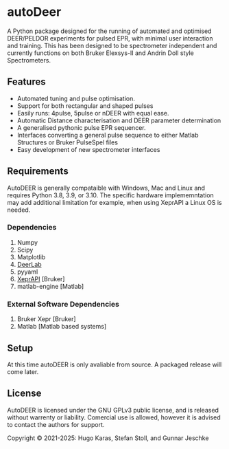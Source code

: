 # autoDeer
A Python package designed for the running of automated and optimised DEER/PELDOR experiments for pulsed EPR, with minimal user interaction and training. This has been designed to be spectrometer independent and currently functions on both Bruker Elexsys-II and Andrin Doll style Spectrometers. 

## Features
- Automated tuning and pulse optimisation.
- Support for both rectangular and shaped pulses
- Easily runs: 4pulse, 5pulse or nDEER with equal ease.
- Automatic Distance characterisation and DEER parameter determination
- A generalised pythonic pulse EPR sequencer.
- Interfaces converting a general pulse sequence to either Matlab Structures or Bruker PulseSpel files 
- Easy development of new spectrometer interfaces

## Requirements
AutoDEER is generally compataible with Windows, Mac and Linux and requires Python 3.8, 3.9, or 3.10.
The specific hardware implememntation may add additional limitation for example,
when using XeprAPI a Linux OS is needed.

### Dependencies
1) Numpy
2) Scipy
3) Matplotlib
4) [DeerLab](https://jeschkelab.github.io/DeerLab/) 
5) pyyaml
6) [XeprAPI](https://github.com/OE-FET/XeprAPI) [Bruker]
7) matlab-engine [Matlab]

### External Software Dependencies
1) Bruker Xepr [Bruker]
2) Matlab [Matlab based systems]

## Setup
At this time autoDEER is only avaliable from source. A packaged release will come later. 

## License
AutoDEER is licensed under the GNU GPLv3 public license, and is released without
warrenty or liability. Comercial use is allowed, however it is advised to contact the authors for support.

Copyright © 2021-2025: Hugo Karas, Stefan Stoll, and Gunnar Jeschke